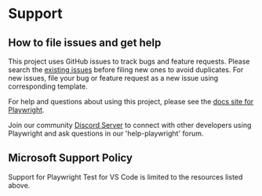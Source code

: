 # Support

## How to file issues and get help  

This project uses GitHub issues to track bugs and feature requests. Please search the [existing issues][gh-issues] before filing new ones to avoid duplicates. For new issues, file your bug or feature request as a new issue using corresponding template.

For help and questions about using this project, please see the [docs site for Playwright][docs].

Join our community [Discord Server][discord-server] to connect with other developers using Playwright and ask questions in our 'help-playwright' forum.

## Microsoft Support Policy  

Support for Playwright Test for VS Code is limited to the resources listed above.

[gh-issues]: https://github.com/microsoft/playwright/issues/
[docs]: https://playwright.dev/
[discord-server]: https://aka.ms/playwright/discord
